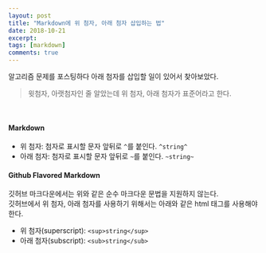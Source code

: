 ```yaml
---
layout: post
title: "Markdown에 위 첨자, 아래 첨자 삽입하는 법"
date: 2018-10-21
excerpt:
tags: [markdown]
comments: true
---
```


알고리즘 문제를 포스팅하다 아래 첨자를 삽입할 일이 있어서 찾아보았다.

> 윗첨자, 아랫첨자인 줄 알았는데 위 첨자, 아래 첨자가 표준어라고 한다.

<br/>

#### Markdown

* 위 첨자: 첨자로 표시할 문자 앞뒤로 `^`를 붙인다. `^string^`
* 아래 첨자: 첨자로 표시할 문자 앞뒤로 `~`를 붙인다. `~string~`


#### Github Flavored Markdown

깃허브 마크다운에서는 위와 같은 순수 마크다운 문법을 지원하지 않는다.  
깃허브에서 위 첨자, 아래 첨자를 사용하기 위해서는 아래와 같은 html 태그를 사용해야 한다.

* 위 첨자(superscript): `<sup>string</sup>`
* 아래 첨자(subscript): `<sub>string</sub>`
